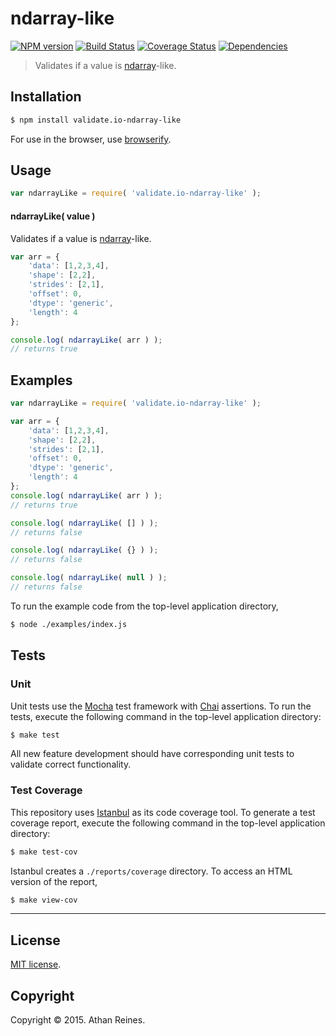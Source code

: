 ndarray-like
===
[![NPM version][npm-image]][npm-url] [![Build Status][travis-image]][travis-url] [![Coverage Status][coveralls-image]][coveralls-url] [![Dependencies][dependencies-image]][dependencies-url]

> Validates if a value is [ndarray](https://github.com/compute-io/ndarray)-like.


## Installation

``` bash
$ npm install validate.io-ndarray-like
```

For use in the browser, use [browserify](https://github.com/substack/node-browserify).


## Usage

``` javascript
var ndarrayLike = require( 'validate.io-ndarray-like' );
```

#### ndarrayLike( value )

Validates if a value is [ndarray](https://github.com/compute-io/ndarray)-like.

``` javascript
var arr = {
	'data': [1,2,3,4],
	'shape': [2,2],
	'strides': [2,1],
	'offset': 0,
	'dtype': 'generic',
	'length': 4
};

console.log( ndarrayLike( arr ) );
// returns true
```


## Examples

``` javascript
var ndarrayLike = require( 'validate.io-ndarray-like' );

var arr = {
	'data': [1,2,3,4],
	'shape': [2,2],
	'strides': [2,1],
	'offset': 0,
	'dtype': 'generic',
	'length': 4
};
console.log( ndarrayLike( arr ) );
// returns true

console.log( ndarrayLike( [] ) );
// returns false

console.log( ndarrayLike( {} ) );
// returns false

console.log( ndarrayLike( null ) );
// returns false
```

To run the example code from the top-level application directory,

``` bash
$ node ./examples/index.js
```


## Tests

### Unit

Unit tests use the [Mocha](http://mochajs.org) test framework with [Chai](http://chaijs.com) assertions. To run the tests, execute the following command in the top-level application directory:

``` bash
$ make test
```

All new feature development should have corresponding unit tests to validate correct functionality.


### Test Coverage

This repository uses [Istanbul](https://github.com/gotwarlost/istanbul) as its code coverage tool. To generate a test coverage report, execute the following command in the top-level application directory:

``` bash
$ make test-cov
```

Istanbul creates a `./reports/coverage` directory. To access an HTML version of the report,

``` bash
$ make view-cov
```


---
## License

[MIT license](http://opensource.org/licenses/MIT). 


## Copyright

Copyright &copy; 2015. Athan Reines.


[npm-image]: http://img.shields.io/npm/v/validate.io-ndarray-like.svg
[npm-url]: https://npmjs.org/package/validate.io-ndarray-like

[travis-image]: http://img.shields.io/travis/validate-io/ndarray-like/master.svg
[travis-url]: https://travis-ci.org/validate-io/ndarray-like

[coveralls-image]: https://img.shields.io/coveralls/validate-io/ndarray-like/master.svg
[coveralls-url]: https://coveralls.io/r/validate-io/ndarray-like?branch=master

[dependencies-image]: http://img.shields.io/david/validate-io/ndarray-like.svg
[dependencies-url]: https://david-dm.org/validate-io/ndarray-like

[dev-dependencies-image]: http://img.shields.io/david/dev/validate-io/ndarray-like.svg
[dev-dependencies-url]: https://david-dm.org/dev/validate-io/ndarray-like

[github-issues-image]: http://img.shields.io/github/issues/validate-io/ndarray-like.svg
[github-issues-url]: https://github.com/validate-io/ndarray-like/issues
